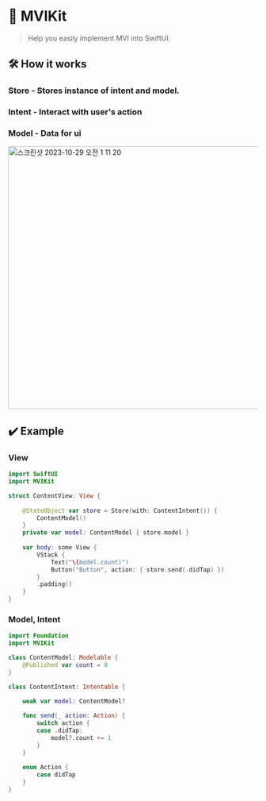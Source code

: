 # 🔄 MVIKit

> Help you easily implement MVI into SwiftUI.

## 🛠️ How it works
### Store - Stores instance of intent and model. 
### Intent - Interact with user's action 
### Model - Data for ui
<img width="530" alt="스크린샷 2023-10-29 오전 1 11 20" src="https://github.com/insub4067/MVIKit/assets/85481204/99e7264a-13cc-4eb4-bc79-91c3d36bde61">

## ✔️ Example
### View
```swift
import SwiftUI
import MVIKit

struct ContentView: View {
    
    @StateObject var store = Store(with: ContentIntent()) {
        ContentModel()
    }
    private var model: ContentModel { store.model }
    
    var body: some View {
        VStack {
            Text("\(model.count)")
            Button("Button", action: { store.send(.didTap) })
        }
        .padding()
    }
}
```

### Model, Intent
```swift
import Foundation
import MVIKit

class ContentModel: Modelable {
    @Published var count = 0
}

class ContentIntent: Intentable {

    weak var model: ContentModel?
    
    func send(_ action: Action) {
        switch action {
        case .didTap:
            model?.count += 1
        }
    }
    
    enum Action {
        case didTap
    }
}
```
